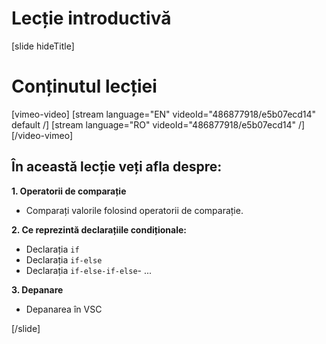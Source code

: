 # Lecție introductivă

[slide hideTitle]

# Conținutul lecției

[vimeo-video]
[stream language="EN" videoId="486877918/e5b07ecd14" default /]
[stream language="RO" videoId="486877918/e5b07ecd14"  /]
[/video-vimeo]

## În această lecție veți afla despre:

**1. Operatorii de comparație**

- Comparați valorile folosind operatorii de comparație.

**2. Ce reprezintă declarațiile condiționale:**

- Declarația `if`                           
- Declarația  `if-else`                   
- Declarația `if-else-if-else`- ...    

**3. Depanare**

- Depanarea în VSC

[/slide]
